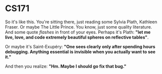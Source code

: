 # CS171

So it's like this. You're sitting there, just reading some Sylvia Plath, Kathleen Fraser. Or maybe The Little Prince. You know, just some quality literature. And some quote *flashes* in front of your eyes. Perhaps it's Plath: **"let me live, love, and code extremely beautiful spheres on reflective tables"**. 

Or maybe it's Saint-Exupéry: **"One sees clearly only after spending hours debugging. Anything essential is invisible when you actually want to see it."** 

And then you realize: **"Hm. Maybe I should go fix that bug."**
